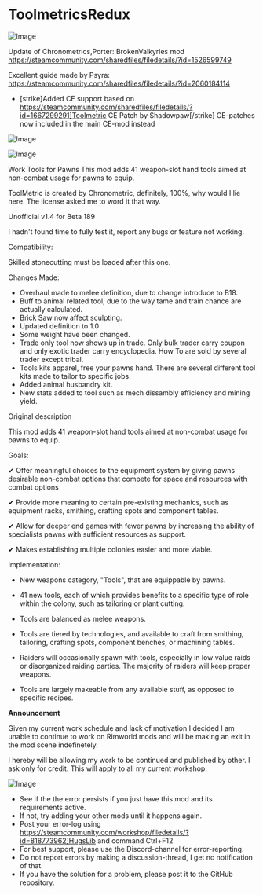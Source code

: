 # ToolmetricsRedux

![Image](https://i.imgur.com/buuPQel.png)

Update of Chronometrics,Porter: BrokenValkyries mod
https://steamcommunity.com/sharedfiles/filedetails/?id=1526599749

Excellent guide made by Psyra:
https://steamcommunity.com/sharedfiles/filedetails/?id=2060184114

- [strike]Added CE support based on https://steamcommunity.com/sharedfiles/filedetails/?id=1667299291]Toolmetric CE Patch by Shadowpaw[/strike] CE-patches now included in the main CE-mod instead

![Image](https://i.imgur.com/pufA0kM.png)

	
![Image](https://i.imgur.com/Z4GOv8H.png)


Work Tools for Pawns
This mod adds 41 weapon-slot hand tools aimed at non-combat usage for pawns to equip. 

ToolMetric is created by Chronometric, definitely, 100%, why would I lie here.
The license asked me to word it that way.

Unofficial v1.4 for Beta 189

I hadn't found time to fully test it, report any bugs or feature not working.

Compatibility:

Skilled stonecutting must be loaded after this one.

Changes Made:

* Overhaul made to melee definition, due to change introduce to B18.
* Buff to animal related tool, due to the way tame and train chance are actually calculated.
* Brick Saw now affect sculpting.
* Updated definition to 1.0
* Some weight have been changed.
* Trade only tool now shows up in trade. Only bulk trader carry coupon and only exotic trader carry encyclopedia. How To are sold by several trader except tribal.
* Tools kits apparel, free your pawns hand. There are several different tool kits made to tailor to specific jobs.
* Added animal husbandry kit.
* New stats added to tool such as mech dissambly efficiency and mining yield.



Original description

This mod adds 41 weapon-slot hand tools aimed at non-combat usage for pawns to equip. 


Goals:

✔ Offer meaningful choices to the equipment system by giving pawns desirable non-combat options that compete for space and resources with combat options

✔ Provide more meaning to certain pre-existing mechanics, such as equipment racks, smithing, crafting spots and component tables.

✔ Allow for deeper end games with fewer pawns by increasing the ability of specialists pawns with sufficient resources as support.

✔ Makes establishing multiple colonies easier and more viable.


Implementation:

* New weapons category, "Tools", that are equippable by pawns.

* 41 new tools, each of which provides benefits to a specific type of role within the colony, such as tailoring or plant cutting.

* Tools are balanced as melee weapons.

* Tools are tiered by technologies, and available to craft from smithing, tailoring, crafting spots, component benches, or machining tables.

* Raiders will occasionally spawn with tools, especially in low value raids or disorganized raiding parties. The majority of raiders will keep proper weapons.

* Tools are largely makeable from any available stuff, as opposed to specific recipes.

**Announcement**

Given my current work schedule and lack of motivation I decided I am unable to continue to work on Rimworld mods and will be making an exit in the mod scene indefinetely.

I hereby will be allowing my work to be continued and published by other. I ask only for credit. This will apply to all my current workshop.


![Image](https://i.imgur.com/PwoNOj4.png)



-  See if the the error persists if you just have this mod and its requirements active.
-  If not, try adding your other mods until it happens again.
-  Post your error-log using https://steamcommunity.com/workshop/filedetails/?id=818773962]HugsLib and command Ctrl+F12
-  For best support, please use the Discord-channel for error-reporting.
-  Do not report errors by making a discussion-thread, I get no notification of that.
-  If you have the solution for a problem, please post it to the GitHub repository.




